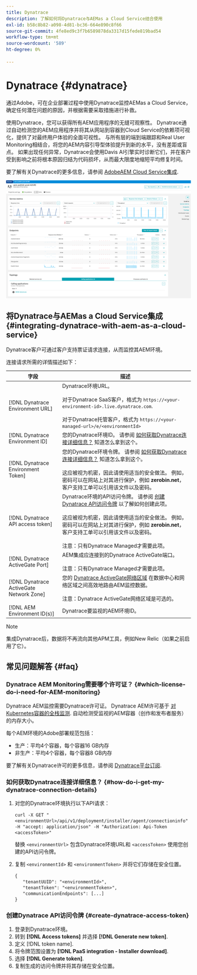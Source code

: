 ```yaml
---
title: Dynatrace
description: 了解如何将Dynatrace与AEMas a Cloud Service结合使用
exl-id: b58c8b82-a098-4d81-bc36-664e890c8f66
source-git-commit: 4fe8ed9c3f7b6589878da3317d15fede819bad54
workflow-type: tm+mt
source-wordcount: '589'
ht-degree: 0%

---
```


# Dynatrace {#dynatrace}

通过Adobe，可在企业部署过程中使用Dynatrace监控AEMas a Cloud Service，确定任何潜在问题的原因，并根据需要采取措施进行补救。

使用Dynatrace，您可以获得所有AEM应用程序的无缝可观察性。 Dynatrace通过自动检测您的AEM应用程序并将其从网站到容器到Cloud Service的依赖项可视化，提供了对最终用户体验的全面可视性。 与所有层的端到端跟踪和Real User Monitoring相结合，将您的AEM内容引导型体验提升到新的水平，没有差距或盲点。 如果出现任何异常，Dynatrace会使用Davis AI引擎实时诊断它们，并在客户受到影响之前将根本原因归结为代码损坏，从而最大限度地缩短平均修复时间。

要了解有关Dynatrace的更多信息，请参阅 [AdobeAEM Cloud Service集成](https://www.dynatrace.com/hub/detail/adobe-experience-manager-1/).

![AEM作者和发布者性能指标](/help/implementing/cloud-manager/assets/dynatrace-performance-metrics.png)

## 将Dynatrace与AEMas a Cloud Service集成 {#integrating-dynatrace-with-aem-as-a-cloud-service}

Dynatrace客户可通过客户支持票证请求连接，从而监控其AEM环境。

连接请求所需的详情描述如下：

| **字段** | **描述** |
|---|---|
| [!DNL Dynatrace Environment URL] | Dynatrace环境URL。<br><br>对于Dynatrace SaaS客户，格式为 `https://<your-environment-id>.live.dynatrace.com`.<br><br>对于Dynatrace托管客户，格式为 `https://<your-managed-url>/e/<environmentId>` |
| [!DNL Dynatrace Environment ID] | 您的Dynatrace环境ID。 请参阅 [如何获取Dynatrace连接详细信息？](#how-do-i-get-my-dynatrace-connection-details) 知道怎么拿到这个。 |
| [!DNL Dynatrace Environment Token] | 您的Dynatrace环境令牌。 请参阅 [如何获取Dynatrace连接详细信息？](#how-do-i-get-my-dynatrace-connection-details) 知道怎么拿到这个。<br><br>这应被视为机密，因此请使用适当的安全做法。 例如，密码可以在网站上对其进行保护，例如 **zerobin.net**，客户支持工单可以引用该文件以及密码。 |
| [!DNL Dynatrace API access token] | Dynatrace环境的API访问令牌。  请参阅 [创建Dynatrace API访问令牌](#create-dynatrace-access-token) 以了解如何创建此项。<br><br>这应被视为机密，因此请使用适当的安全做法。 例如，密码可以在网站上对其进行保护，例如 **zerobin.net**，客户支持工单可以引用该文件以及密码。<br><br>注意：只有Dynatrace Managed才需要此项。 |
| [!DNL Dynatrace ActiveGate Port] | AEM集成应连接到的Dynatrace ActiveGate端口。<br><br>注意：只有Dynatrace Managed才需要此项。 |
| [!DNL Dynatrace ActiveGate Network Zone] | 您的 [Dynatrace ActiveGate网络区域](https://docs.dynatrace.com/docs/manage/network-zones) 在数据中心和网络区域之间高效地路由AEM监控数据。<br><br>注意：Dynatrace ActiveGate网络区域是可选的。 |
| [!DNL AEM Environment ID(s)] | Dynatrace要监视的AEM环境ID。 |

>[!NOTE]
>
>集成Dynatrace后，数据将不再流向其他APM工具，例如New Relic（如果之前启用了它）。

## 常见问题解答 {#faq}

### Dynatrace AEM Monitoring需要哪个许可证？ {#which-license-do-i-need-for-AEM-monitoring}

Dynatrace AEM监控需要Dynatrace许可证。 Dynatrace AEM许可基于 [对Kubernetes容器的全栈监测](https://docs.dynatrace.com/docs/shortlink/dps-hosts#gib-hour-calculation-for-containers-and-application-only-monitoring). 自动检测受监视的AEM容器（创作和发布者服务）的内存大小。

每个AEM环境的Adobe部署规范包括：

* 生产：平均4个容器，每个容器16 GB内存
* 非生产：平均4个容器，每个容器8 GB内存

要了解有关Dynatrace许可的更多信息，请参阅 [Dynatrace平台订阅](https://docs.dynatrace.com/docs/shortlink/dynatrace-platform-subscription).

### 如何获取Dynatrace连接详细信息？ {#how-do-i-get-my-dynatrace-connection-details}

1. 对您的Dynatrace环境执行以下API请求：

   ```
   curl -X GET "<environmentUrl>/api/v1/deployment/installer/agent/connectioninfo" -H "accept: application/json" -H "Authorization: Api-Token <accessToken>"
   ```


   替换 `<environmentUrl>` 包含Dynatrace环境URL和 `<accessToken>` 使用您创建的API访问令牌。

1. 复制 `<environmentId>` 和 `<environmentToken>` 并将它们存储在安全位置。

   ```
   {
      "tenantUUID": "<environmentId>",
      "tenantToken": "<environmentToken>",
      "communicationEndpoints": [...]
   }
   ```

### 创建Dynatrace API访问令牌 {#create-dynatrace-access-token}

1. 登录到Dynatrace环境。
1. 转到 **[!DNL Access tokens]** 并选择 **[!DNL Generate new token]**.
1. 定义 [!DNL token name].
1. 将令牌范围设置为 **[!DNL PaaS integration - Installer download]**.
1. 选择 **[!DNL Generate token]**.
1. 复制生成的访问令牌并将其存储在安全位置。





